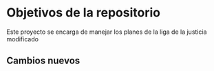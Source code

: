 # Objetivos de la repositorio

Este proyecto se encarga de manejar los planes de la liga de la justicia modificado


## Cambios nuevos